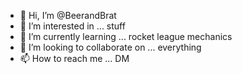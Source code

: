 - 👋 Hi, I’m @BeerandBrat
- 👀 I’m interested in ... stuff
- 🌱 I’m currently learning ... rocket league mechanics
- 💞️ I’m looking to collaborate on ... everything
- 📫 How to reach me ... DM

<!---
BeerandBrat/BeerandBrat is a ✨ special ✨ repository because its `README.md` (this file) appears on your GitHub profile.
You can click the Preview link to take a look at your changes.
--->
